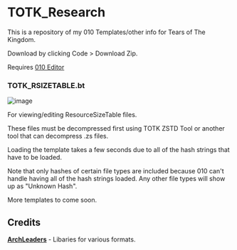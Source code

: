 # TOTK_Research
This is a repository of my 010 Templates/other info for Tears of The Kingdom.

Download by clicking Code > Download Zip.

Requires [010 Editor](https://www.sweetscape.com/download/010editor/)

### TOTK_RSIZETABLE.bt
![image](https://github.com/NSACloud/TOTK_Research/assets/46909075/43db0995-c6b4-4deb-a4f7-32fc693cb93b)

For viewing/editing ResourceSizeTable files.

These files must be decompressed first using TOTK ZSTD Tool or another tool that can decompress .zs files.

Loading the template takes a few seconds due to all of the hash strings that have to be loaded.

Note that only hashes of certain file types are included because 010 can't handle having all of the hash strings loaded. Any other file types will show up as "Unknown Hash".


More templates to come soon.

## Credits
[**ArchLeaders**](https://github.com/ArchLeaders) - Libaries for various formats. 
